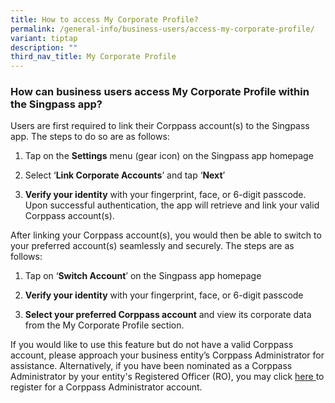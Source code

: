 ```yaml
---
title: How to access My Corporate Profile?
permalink: /general-info/business-users/access-my-corporate-profile/
variant: tiptap
description: ""
third_nav_title: My Corporate Profile
---
```

<h3>How can business users access My Corporate Profile within the Singpass app?</h3>
<p>Users are first required to link their Corppass account(s) to the Singpass
app. The steps to do so are as follows:</p>
<ol data-tight="true" class="tight">
<li>
<p>Tap on the <strong>Settings</strong> menu (gear icon) on the Singpass app
homepage&nbsp;&nbsp;</p>
</li>
<li>
<p>Select ‘<strong>Link Corporate Accounts</strong>’ and tap ‘<strong>Next</strong>’&nbsp;&nbsp;</p>
</li>
<li>
<p><strong>Verify your identity</strong> with your fingerprint, face, or 6-digit
passcode. Upon successful authentication, the app will retrieve and link
your valid Corppass account(s).</p>
<p></p>
</li>
</ol>
<p>After linking your Corppass account(s), you would then be able to switch
to your preferred account(s) seamlessly and securely. The steps are as
follows:</p>
<ol data-tight="true" class="tight">
<li>
<p>Tap on ‘<strong>Switch Account</strong>’ on the Singpass app homepage&nbsp;&nbsp;</p>
</li>
<li>
<p><strong>Verify your identity</strong> with your fingerprint, face, or 6-digit
passcode&nbsp;</p>
</li>
<li>
<p><strong>Select your preferred Corppass account</strong> and view its corporate
data from the My Corporate Profile section.</p>
</li>
</ol>
<p>If you would like to use this feature but do not have a valid Corppass
account, please approach your business entity’s Corppass Administrator
for assistance. Alternatively, if you have been nominated as a Corppass
Administrator by your entity's Registered Officer (RO), you may click
<a href="https://www.corppass.gov.sg/" rel="noopener" target="_blank"><u>here</u> 
</a>to register for a Corppass Administrator account.</p>
<p></p>
<p></p>